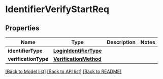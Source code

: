 # IdentifierVerifyStartReq

## Properties
Name | Type | Description | Notes
------------ | ------------- | ------------- | -------------
**identifierType** | [**LoginIdentifierType**](LoginIdentifierType.md) |  | 
**verificationType** | [**VerificationMethod**](VerificationMethod.md) |  | 

[[Back to Model list]](../README.md#documentation-for-models) [[Back to API list]](../README.md#documentation-for-api-endpoints) [[Back to README]](../README.md)


